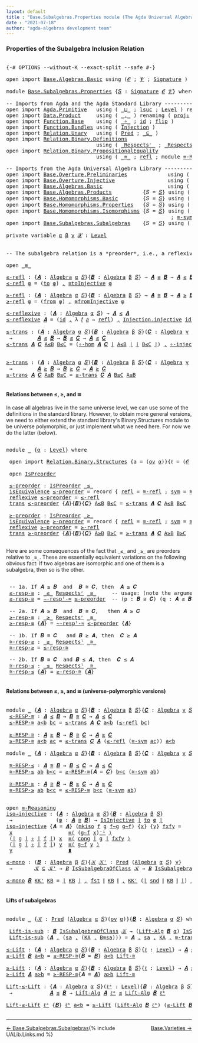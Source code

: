 ```yaml
---
layout: default
title : "Base.Subalgebras.Properties module (The Agda Universal Algebra Library)"
date : "2021-07-18"
author: "agda-algebras development team"
---
```


### <a id="properties-of-the-subalgebra-inclusion-relation">Properties of the Subalgebra Inclusion Relation</a>

<pre class="Agda">

<a id="296" class="Symbol">{-#</a> <a id="300" class="Keyword">OPTIONS</a> <a id="308" class="Pragma">--without-K</a> <a id="320" class="Pragma">--exact-split</a> <a id="334" class="Pragma">--safe</a> <a id="341" class="Symbol">#-}</a>

<a id="346" class="Keyword">open</a> <a id="351" class="Keyword">import</a> <a id="358" href="Base.Algebras.Basic.html" class="Module">Base.Algebras.Basic</a> <a id="378" class="Keyword">using</a> <a id="384" class="Symbol">(</a><a id="385" href="Base.Algebras.Basic.html#1162" class="Generalizable">𝓞</a> <a id="387" class="Symbol">;</a> <a id="389" href="Base.Algebras.Basic.html#1164" class="Generalizable">𝓥</a> <a id="391" class="Symbol">;</a> <a id="393" href="Base.Algebras.Basic.html#3890" class="Function">Signature</a> <a id="403" class="Symbol">)</a>

<a id="406" class="Keyword">module</a> <a id="413" href="Base.Subalgebras.Properties.html" class="Module">Base.Subalgebras.Properties</a> <a id="441" class="Symbol">{</a><a id="442" href="Base.Subalgebras.Properties.html#442" class="Bound">𝑆</a> <a id="444" class="Symbol">:</a> <a id="446" href="Base.Algebras.Basic.html#3890" class="Function">Signature</a> <a id="456" href="Base.Algebras.Basic.html#1162" class="Generalizable">𝓞</a> <a id="458" href="Base.Algebras.Basic.html#1164" class="Generalizable">𝓥</a><a id="459" class="Symbol">}</a> <a id="461" class="Keyword">where</a>

<a id="468" class="Comment">-- Imports from Agda and the Agda Standard Library -------------------------------</a>
<a id="551" class="Keyword">open</a> <a id="556" class="Keyword">import</a> <a id="563" href="Agda.Primitive.html" class="Module">Agda.Primitive</a>   <a id="580" class="Keyword">using</a> <a id="586" class="Symbol">(</a> <a id="588" href="Agda.Primitive.html#810" class="Primitive Operator">_⊔_</a> <a id="592" class="Symbol">;</a> <a id="594" href="Agda.Primitive.html#780" class="Primitive">lsuc</a> <a id="599" class="Symbol">;</a> <a id="601" href="Agda.Primitive.html#597" class="Postulate">Level</a> <a id="607" class="Symbol">)</a> <a id="609" class="Keyword">renaming</a> <a id="618" class="Symbol">(</a> <a id="620" href="Agda.Primitive.html#326" class="Primitive">Set</a> <a id="624" class="Symbol">to</a> <a id="627" class="Primitive">Type</a> <a id="632" class="Symbol">)</a>
<a id="634" class="Keyword">open</a> <a id="639" class="Keyword">import</a> <a id="646" href="Data.Product.html" class="Module">Data.Product</a>     <a id="663" class="Keyword">using</a> <a id="669" class="Symbol">(</a> <a id="671" href="Agda.Builtin.Sigma.html#236" class="InductiveConstructor Operator">_,_</a> <a id="675" class="Symbol">)</a> <a id="677" class="Keyword">renaming</a> <a id="686" class="Symbol">(</a> <a id="688" href="Agda.Builtin.Sigma.html#252" class="Field">proj₁</a> <a id="694" class="Symbol">to</a> <a id="697" class="Field">fst</a> <a id="701" class="Symbol">;</a> <a id="703" href="Agda.Builtin.Sigma.html#264" class="Field">proj₂</a> <a id="709" class="Symbol">to</a> <a id="712" class="Field">snd</a> <a id="716" class="Symbol">)</a>
<a id="718" class="Keyword">open</a> <a id="723" class="Keyword">import</a> <a id="730" href="Function.Base.html" class="Module">Function.Base</a>    <a id="747" class="Keyword">using</a> <a id="753" class="Symbol">(</a> <a id="755" href="Function.Base.html#1031" class="Function Operator">_∘_</a> <a id="759" class="Symbol">;</a> <a id="761" href="Function.Base.html#615" class="Function">id</a> <a id="764" class="Symbol">;</a> <a id="766" href="Function.Base.html#1554" class="Function">flip</a> <a id="771" class="Symbol">)</a>
<a id="773" class="Keyword">open</a> <a id="778" class="Keyword">import</a> <a id="785" href="Function.Bundles.html" class="Module">Function.Bundles</a> <a id="802" class="Keyword">using</a> <a id="808" class="Symbol">(</a> <a id="810" href="Function.Bundles.html#2240" class="Record">Injection</a> <a id="820" class="Symbol">)</a>
<a id="822" class="Keyword">open</a> <a id="827" class="Keyword">import</a> <a id="834" href="Relation.Unary.html" class="Module">Relation.Unary</a>   <a id="851" class="Keyword">using</a> <a id="857" class="Symbol">(</a> <a id="859" href="Relation.Unary.html#1101" class="Function">Pred</a> <a id="864" class="Symbol">;</a> <a id="866" href="Relation.Unary.html#1742" class="Function Operator">_⊆_</a> <a id="870" class="Symbol">)</a>
<a id="872" class="Keyword">open</a> <a id="877" class="Keyword">import</a> <a id="884" href="Relation.Binary.Definitions.html" class="Module">Relation.Binary.Definitions</a>
                             <a id="941" class="Keyword">using</a> <a id="947" class="Symbol">(</a> <a id="949" href="Relation.Binary.Definitions.html#3861" class="Function Operator">_Respectsʳ_</a> <a id="961" class="Symbol">;</a> <a id="963" href="Relation.Binary.Definitions.html#4026" class="Function Operator">_Respectsˡ_</a> <a id="975" class="Symbol">)</a>
<a id="977" class="Keyword">open</a> <a id="982" class="Keyword">import</a> <a id="989" href="Relation.Binary.PropositionalEquality.html" class="Module">Relation.Binary.PropositionalEquality</a>
                             <a id="1056" class="Keyword">using</a> <a id="1062" class="Symbol">(</a> <a id="1064" href="Agda.Builtin.Equality.html#151" class="Datatype Operator">_≡_</a> <a id="1068" class="Symbol">;</a> <a id="1070" href="Agda.Builtin.Equality.html#208" class="InductiveConstructor">refl</a> <a id="1075" class="Symbol">;</a> <a id="1077" class="Keyword">module</a> <a id="1084" href="Relation.Binary.PropositionalEquality.Core.html#2708" class="Module">≡-Reasoning</a> <a id="1096" class="Symbol">;</a> <a id="1098" href="Relation.Binary.PropositionalEquality.Core.html#1130" class="Function">cong</a> <a id="1103" class="Symbol">)</a>

<a id="1106" class="Comment">-- Imports from the Agda Universal Algebra Library --------------------</a>
<a id="1178" class="Keyword">open</a> <a id="1183" class="Keyword">import</a> <a id="1190" href="Base.Overture.Preliminaries.html" class="Module">Base.Overture.Preliminaries</a>             <a id="1230" class="Keyword">using</a> <a id="1236" class="Symbol">(</a> <a id="1238" href="Base.Overture.Preliminaries.html#4402" class="Function Operator">∣_∣</a> <a id="1242" class="Symbol">;</a> <a id="1244" href="Base.Overture.Preliminaries.html#4440" class="Function Operator">∥_∥</a> <a id="1248" class="Symbol">;</a> <a id="1250" href="Base.Overture.Preliminaries.html#4995" class="Function Operator">_⁻¹</a> <a id="1254" class="Symbol">)</a>
<a id="1256" class="Keyword">open</a> <a id="1261" class="Keyword">import</a> <a id="1268" href="Base.Overture.Injective.html" class="Module">Base.Overture.Injective</a>                 <a id="1308" class="Keyword">using</a> <a id="1314" class="Symbol">(</a>  <a id="1317" href="Base.Overture.Injective.html#1165" class="Function">id-is-injective</a> <a id="1333" class="Symbol">;</a> <a id="1335" href="Base.Overture.Injective.html#1280" class="Function">IsInjective</a> <a id="1347" class="Symbol">;</a> <a id="1349" href="Base.Overture.Injective.html#1455" class="Function">∘-injective</a> <a id="1361" class="Symbol">)</a>
<a id="1363" class="Keyword">open</a> <a id="1368" class="Keyword">import</a> <a id="1375" href="Base.Algebras.Basic.html" class="Module">Base.Algebras.Basic</a>                     <a id="1415" class="Keyword">using</a> <a id="1421" class="Symbol">(</a> <a id="1423" href="Base.Algebras.Basic.html#6259" class="Function">Algebra</a> <a id="1431" class="Symbol">;</a> <a id="1433" href="Base.Algebras.Basic.html#10827" class="Function">Lift-Alg</a> <a id="1442" class="Symbol">)</a>
<a id="1444" class="Keyword">open</a> <a id="1449" class="Keyword">import</a> <a id="1456" href="Base.Algebras.Products.html" class="Module">Base.Algebras.Products</a>          <a id="1488" class="Symbol">{</a><a id="1489" class="Argument">𝑆</a> <a id="1491" class="Symbol">=</a> <a id="1493" href="Base.Subalgebras.Properties.html#442" class="Bound">𝑆</a><a id="1494" class="Symbol">}</a> <a id="1496" class="Keyword">using</a> <a id="1502" class="Symbol">(</a> <a id="1504" href="Base.Algebras.Products.html#3165" class="Function">ov</a> <a id="1507" class="Symbol">)</a>
<a id="1509" class="Keyword">open</a> <a id="1514" class="Keyword">import</a> <a id="1521" href="Base.Homomorphisms.Basic.html" class="Module">Base.Homomorphisms.Basic</a>        <a id="1553" class="Symbol">{</a><a id="1554" class="Argument">𝑆</a> <a id="1556" class="Symbol">=</a> <a id="1558" href="Base.Subalgebras.Properties.html#442" class="Bound">𝑆</a><a id="1559" class="Symbol">}</a> <a id="1561" class="Keyword">using</a> <a id="1567" class="Symbol">(</a> <a id="1569" href="Base.Homomorphisms.Basic.html#2573" class="Function">is-homomorphism</a> <a id="1585" class="Symbol">)</a>
<a id="1587" class="Keyword">open</a> <a id="1592" class="Keyword">import</a> <a id="1599" href="Base.Homomorphisms.Properties.html" class="Module">Base.Homomorphisms.Properties</a>   <a id="1631" class="Symbol">{</a><a id="1632" class="Argument">𝑆</a> <a id="1634" class="Symbol">=</a> <a id="1636" href="Base.Subalgebras.Properties.html#442" class="Bound">𝑆</a><a id="1637" class="Symbol">}</a> <a id="1639" class="Keyword">using</a> <a id="1645" class="Symbol">(</a> <a id="1647" href="Base.Homomorphisms.Properties.html#1396" class="Function">∘-hom</a> <a id="1653" class="Symbol">;</a> <a id="1655" href="Base.Homomorphisms.Properties.html#1710" class="Function">∘-is-hom</a> <a id="1664" class="Symbol">)</a>
<a id="1666" class="Keyword">open</a> <a id="1671" class="Keyword">import</a> <a id="1678" href="Base.Homomorphisms.Isomorphisms.html" class="Module">Base.Homomorphisms.Isomorphisms</a> <a id="1710" class="Symbol">{</a><a id="1711" class="Argument">𝑆</a> <a id="1713" class="Symbol">=</a> <a id="1715" href="Base.Subalgebras.Properties.html#442" class="Bound">𝑆</a><a id="1716" class="Symbol">}</a> <a id="1718" class="Keyword">using</a> <a id="1724" class="Symbol">(</a> <a id="1726" href="Base.Homomorphisms.Isomorphisms.html#2378" class="Record Operator">_≅_</a> <a id="1730" class="Symbol">;</a> <a id="1732" href="Base.Homomorphisms.Isomorphisms.html#3545" class="Function">≅toInjective</a> <a id="1745" class="Symbol">;</a> <a id="1747" href="Base.Homomorphisms.Isomorphisms.html#3873" class="Function">≅fromInjective</a> <a id="1762" class="Symbol">;</a> <a id="1764" href="Base.Homomorphisms.Isomorphisms.html#2919" class="Function">≅-refl</a>
                                                     <a id="1824" class="Symbol">;</a> <a id="1826" href="Base.Homomorphisms.Isomorphisms.html#3009" class="Function">≅-sym</a> <a id="1832" class="Symbol">;</a> <a id="1834" href="Base.Homomorphisms.Isomorphisms.html#3098" class="Function">≅-trans</a> <a id="1842" class="Symbol">;</a> <a id="1844" href="Base.Homomorphisms.Isomorphisms.html#4453" class="Function">Lift-≅</a> <a id="1851" class="Symbol">;</a> <a id="1853" href="Base.Homomorphisms.Isomorphisms.html#2472" class="InductiveConstructor">mkiso</a> <a id="1859" class="Symbol">)</a>
<a id="1861" class="Keyword">open</a> <a id="1866" class="Keyword">import</a> <a id="1873" href="Base.Subalgebras.Subalgebras.html" class="Module">Base.Subalgebras.Subalgebras</a>    <a id="1905" class="Symbol">{</a><a id="1906" class="Argument">𝑆</a> <a id="1908" class="Symbol">=</a> <a id="1910" href="Base.Subalgebras.Properties.html#442" class="Bound">𝑆</a><a id="1911" class="Symbol">}</a> <a id="1913" class="Keyword">using</a> <a id="1919" class="Symbol">(</a> <a id="1921" href="Base.Subalgebras.Subalgebras.html#2266" class="Function Operator">_≤_</a> <a id="1925" class="Symbol">;</a> <a id="1927" href="Base.Subalgebras.Subalgebras.html#2419" class="Function Operator">_≥_</a> <a id="1931" class="Symbol">;</a> <a id="1933" href="Base.Subalgebras.Subalgebras.html#5829" class="Function Operator">_IsSubalgebraOfClass_</a> <a id="1955" class="Symbol">)</a>

<a id="1958" class="Keyword">private</a> <a id="1966" class="Keyword">variable</a> <a id="1975" href="Base.Subalgebras.Properties.html#1975" class="Generalizable">α</a> <a id="1977" href="Base.Subalgebras.Properties.html#1977" class="Generalizable">β</a> <a id="1979" href="Base.Subalgebras.Properties.html#1979" class="Generalizable">γ</a> <a id="1981" href="Base.Subalgebras.Properties.html#1981" class="Generalizable">𝓧</a> <a id="1983" class="Symbol">:</a> <a id="1985" href="Agda.Primitive.html#597" class="Postulate">Level</a>


<a id="1993" class="Comment">-- The subalgebra relation is a *preorder*, i.e., a reflexive transitive binary relation.</a>

<a id="2084" class="Keyword">open</a> <a id="2089" href="Base.Homomorphisms.Isomorphisms.html#2378" class="Module Operator">_≅_</a>

<a id="≤-refl"></a><a id="2094" href="Base.Subalgebras.Properties.html#2094" class="Function">≤-refl</a> <a id="2101" class="Symbol">:</a> <a id="2103" class="Symbol">{</a><a id="2104" href="Base.Subalgebras.Properties.html#2104" class="Bound">𝑨</a> <a id="2106" class="Symbol">:</a> <a id="2108" href="Base.Algebras.Basic.html#6259" class="Function">Algebra</a> <a id="2116" href="Base.Subalgebras.Properties.html#1975" class="Generalizable">α</a> <a id="2118" href="Base.Subalgebras.Properties.html#442" class="Bound">𝑆</a><a id="2119" class="Symbol">}{</a><a id="2121" href="Base.Subalgebras.Properties.html#2121" class="Bound">𝑩</a> <a id="2123" class="Symbol">:</a> <a id="2125" href="Base.Algebras.Basic.html#6259" class="Function">Algebra</a> <a id="2133" href="Base.Subalgebras.Properties.html#1977" class="Generalizable">β</a> <a id="2135" href="Base.Subalgebras.Properties.html#442" class="Bound">𝑆</a><a id="2136" class="Symbol">}</a> <a id="2138" class="Symbol">→</a> <a id="2140" href="Base.Subalgebras.Properties.html#2104" class="Bound">𝑨</a> <a id="2142" href="Base.Homomorphisms.Isomorphisms.html#2378" class="Record Operator">≅</a> <a id="2144" href="Base.Subalgebras.Properties.html#2121" class="Bound">𝑩</a> <a id="2146" class="Symbol">→</a> <a id="2148" href="Base.Subalgebras.Properties.html#2104" class="Bound">𝑨</a> <a id="2150" href="Base.Subalgebras.Subalgebras.html#2266" class="Function Operator">≤</a> <a id="2152" href="Base.Subalgebras.Properties.html#2121" class="Bound">𝑩</a>
<a id="2154" href="Base.Subalgebras.Properties.html#2094" class="Function">≤-refl</a> <a id="2161" href="Base.Subalgebras.Properties.html#2161" class="Bound">φ</a> <a id="2163" class="Symbol">=</a> <a id="2165" class="Symbol">(</a><a id="2166" href="Base.Homomorphisms.Isomorphisms.html#2487" class="Field">to</a> <a id="2169" href="Base.Subalgebras.Properties.html#2161" class="Bound">φ</a><a id="2170" class="Symbol">)</a> <a id="2172" href="Agda.Builtin.Sigma.html#236" class="InductiveConstructor Operator">,</a> <a id="2174" href="Base.Homomorphisms.Isomorphisms.html#3545" class="Function">≅toInjective</a> <a id="2187" href="Base.Subalgebras.Properties.html#2161" class="Bound">φ</a>

<a id="≥-refl"></a><a id="2190" href="Base.Subalgebras.Properties.html#2190" class="Function">≥-refl</a> <a id="2197" class="Symbol">:</a> <a id="2199" class="Symbol">{</a><a id="2200" href="Base.Subalgebras.Properties.html#2200" class="Bound">𝑨</a> <a id="2202" class="Symbol">:</a> <a id="2204" href="Base.Algebras.Basic.html#6259" class="Function">Algebra</a> <a id="2212" href="Base.Subalgebras.Properties.html#1975" class="Generalizable">α</a> <a id="2214" href="Base.Subalgebras.Properties.html#442" class="Bound">𝑆</a><a id="2215" class="Symbol">}{</a><a id="2217" href="Base.Subalgebras.Properties.html#2217" class="Bound">𝑩</a> <a id="2219" class="Symbol">:</a> <a id="2221" href="Base.Algebras.Basic.html#6259" class="Function">Algebra</a> <a id="2229" href="Base.Subalgebras.Properties.html#1977" class="Generalizable">β</a> <a id="2231" href="Base.Subalgebras.Properties.html#442" class="Bound">𝑆</a><a id="2232" class="Symbol">}</a> <a id="2234" class="Symbol">→</a> <a id="2236" href="Base.Subalgebras.Properties.html#2200" class="Bound">𝑨</a> <a id="2238" href="Base.Homomorphisms.Isomorphisms.html#2378" class="Record Operator">≅</a> <a id="2240" href="Base.Subalgebras.Properties.html#2217" class="Bound">𝑩</a> <a id="2242" class="Symbol">→</a> <a id="2244" href="Base.Subalgebras.Properties.html#2200" class="Bound">𝑨</a> <a id="2246" href="Base.Subalgebras.Subalgebras.html#2419" class="Function Operator">≥</a> <a id="2248" href="Base.Subalgebras.Properties.html#2217" class="Bound">𝑩</a>
<a id="2250" href="Base.Subalgebras.Properties.html#2190" class="Function">≥-refl</a> <a id="2257" href="Base.Subalgebras.Properties.html#2257" class="Bound">φ</a> <a id="2259" class="Symbol">=</a> <a id="2261" class="Symbol">(</a><a id="2262" href="Base.Homomorphisms.Isomorphisms.html#2502" class="Field">from</a> <a id="2267" href="Base.Subalgebras.Properties.html#2257" class="Bound">φ</a><a id="2268" class="Symbol">)</a> <a id="2270" href="Agda.Builtin.Sigma.html#236" class="InductiveConstructor Operator">,</a> <a id="2272" href="Base.Homomorphisms.Isomorphisms.html#3873" class="Function">≅fromInjective</a> <a id="2287" href="Base.Subalgebras.Properties.html#2257" class="Bound">φ</a>

<a id="≤-reflexive"></a><a id="2290" href="Base.Subalgebras.Properties.html#2290" class="Function">≤-reflexive</a> <a id="2302" class="Symbol">:</a> <a id="2304" class="Symbol">(</a><a id="2305" href="Base.Subalgebras.Properties.html#2305" class="Bound">𝑨</a> <a id="2307" class="Symbol">:</a> <a id="2309" href="Base.Algebras.Basic.html#6259" class="Function">Algebra</a> <a id="2317" href="Base.Subalgebras.Properties.html#1975" class="Generalizable">α</a> <a id="2319" href="Base.Subalgebras.Properties.html#442" class="Bound">𝑆</a><a id="2320" class="Symbol">)</a> <a id="2322" class="Symbol">→</a> <a id="2324" href="Base.Subalgebras.Properties.html#2305" class="Bound">𝑨</a> <a id="2326" href="Base.Subalgebras.Subalgebras.html#2266" class="Function Operator">≤</a> <a id="2328" href="Base.Subalgebras.Properties.html#2305" class="Bound">𝑨</a>
<a id="2330" href="Base.Subalgebras.Properties.html#2290" class="Function">≤-reflexive</a> <a id="2342" href="Base.Subalgebras.Properties.html#2342" class="Bound">𝑨</a> <a id="2344" class="Symbol">=</a> <a id="2346" class="Symbol">(</a><a id="2347" href="Function.Base.html#615" class="Function">id</a> <a id="2350" href="Agda.Builtin.Sigma.html#236" class="InductiveConstructor Operator">,</a> <a id="2352" class="Symbol">λ</a> <a id="2354" href="Base.Subalgebras.Properties.html#2354" class="Bound">𝑓</a> <a id="2356" href="Base.Subalgebras.Properties.html#2356" class="Bound">𝑎</a> <a id="2358" class="Symbol">→</a> <a id="2360" href="Agda.Builtin.Equality.html#208" class="InductiveConstructor">refl</a><a id="2364" class="Symbol">)</a> <a id="2366" href="Agda.Builtin.Sigma.html#236" class="InductiveConstructor Operator">,</a> <a id="2368" href="Function.Bundles.html#2366" class="Field">Injection.injective</a> <a id="2388" href="Base.Overture.Injective.html#1165" class="Function">id-is-injective</a>

<a id="≤-trans"></a><a id="2405" href="Base.Subalgebras.Properties.html#2405" class="Function">≤-trans</a> <a id="2413" class="Symbol">:</a> <a id="2415" class="Symbol">(</a><a id="2416" href="Base.Subalgebras.Properties.html#2416" class="Bound">𝑨</a> <a id="2418" class="Symbol">:</a> <a id="2420" href="Base.Algebras.Basic.html#6259" class="Function">Algebra</a> <a id="2428" href="Base.Subalgebras.Properties.html#1975" class="Generalizable">α</a> <a id="2430" href="Base.Subalgebras.Properties.html#442" class="Bound">𝑆</a><a id="2431" class="Symbol">){</a><a id="2433" href="Base.Subalgebras.Properties.html#2433" class="Bound">𝑩</a> <a id="2435" class="Symbol">:</a> <a id="2437" href="Base.Algebras.Basic.html#6259" class="Function">Algebra</a> <a id="2445" href="Base.Subalgebras.Properties.html#1977" class="Generalizable">β</a> <a id="2447" href="Base.Subalgebras.Properties.html#442" class="Bound">𝑆</a><a id="2448" class="Symbol">}(</a><a id="2450" href="Base.Subalgebras.Properties.html#2450" class="Bound">𝑪</a> <a id="2452" class="Symbol">:</a> <a id="2454" href="Base.Algebras.Basic.html#6259" class="Function">Algebra</a> <a id="2462" href="Base.Subalgebras.Properties.html#1979" class="Generalizable">γ</a> <a id="2464" href="Base.Subalgebras.Properties.html#442" class="Bound">𝑆</a><a id="2465" class="Symbol">)</a>
 <a id="2468" class="Symbol">→</a>        <a id="2477" href="Base.Subalgebras.Properties.html#2416" class="Bound">𝑨</a> <a id="2479" href="Base.Subalgebras.Subalgebras.html#2266" class="Function Operator">≤</a> <a id="2481" href="Base.Subalgebras.Properties.html#2433" class="Bound">𝑩</a> <a id="2483" class="Symbol">→</a> <a id="2485" href="Base.Subalgebras.Properties.html#2433" class="Bound">𝑩</a> <a id="2487" href="Base.Subalgebras.Subalgebras.html#2266" class="Function Operator">≤</a> <a id="2489" href="Base.Subalgebras.Properties.html#2450" class="Bound">𝑪</a> <a id="2491" class="Symbol">→</a> <a id="2493" href="Base.Subalgebras.Properties.html#2416" class="Bound">𝑨</a> <a id="2495" href="Base.Subalgebras.Subalgebras.html#2266" class="Function Operator">≤</a> <a id="2497" href="Base.Subalgebras.Properties.html#2450" class="Bound">𝑪</a>
<a id="2499" href="Base.Subalgebras.Properties.html#2405" class="Function">≤-trans</a> <a id="2507" href="Base.Subalgebras.Properties.html#2507" class="Bound">𝑨</a> <a id="2509" href="Base.Subalgebras.Properties.html#2509" class="Bound">𝑪</a> <a id="2511" href="Base.Subalgebras.Properties.html#2511" class="Bound">A≤B</a> <a id="2515" href="Base.Subalgebras.Properties.html#2515" class="Bound">B≤C</a> <a id="2519" class="Symbol">=</a> <a id="2521" class="Symbol">(</a><a id="2522" href="Base.Homomorphisms.Properties.html#1396" class="Function">∘-hom</a> <a id="2528" href="Base.Subalgebras.Properties.html#2507" class="Bound">𝑨</a> <a id="2530" href="Base.Subalgebras.Properties.html#2509" class="Bound">𝑪</a> <a id="2532" href="Base.Overture.Preliminaries.html#4402" class="Function Operator">∣</a> <a id="2534" href="Base.Subalgebras.Properties.html#2511" class="Bound">A≤B</a> <a id="2538" href="Base.Overture.Preliminaries.html#4402" class="Function Operator">∣</a> <a id="2540" href="Base.Overture.Preliminaries.html#4402" class="Function Operator">∣</a> <a id="2542" href="Base.Subalgebras.Properties.html#2515" class="Bound">B≤C</a> <a id="2546" href="Base.Overture.Preliminaries.html#4402" class="Function Operator">∣</a><a id="2547" class="Symbol">)</a> <a id="2549" href="Agda.Builtin.Sigma.html#236" class="InductiveConstructor Operator">,</a> <a id="2551" href="Base.Overture.Injective.html#1455" class="Function">∘-injective</a> <a id="2563" href="Base.Overture.Preliminaries.html#4440" class="Function Operator">∥</a> <a id="2565" href="Base.Subalgebras.Properties.html#2511" class="Bound">A≤B</a> <a id="2569" href="Base.Overture.Preliminaries.html#4440" class="Function Operator">∥</a> <a id="2571" href="Base.Overture.Preliminaries.html#4440" class="Function Operator">∥</a> <a id="2573" href="Base.Subalgebras.Properties.html#2515" class="Bound">B≤C</a> <a id="2577" href="Base.Overture.Preliminaries.html#4440" class="Function Operator">∥</a>


<a id="≥-trans"></a><a id="2581" href="Base.Subalgebras.Properties.html#2581" class="Function">≥-trans</a> <a id="2589" class="Symbol">:</a> <a id="2591" class="Symbol">(</a><a id="2592" href="Base.Subalgebras.Properties.html#2592" class="Bound">𝑨</a> <a id="2594" class="Symbol">:</a> <a id="2596" href="Base.Algebras.Basic.html#6259" class="Function">Algebra</a> <a id="2604" href="Base.Subalgebras.Properties.html#1975" class="Generalizable">α</a> <a id="2606" href="Base.Subalgebras.Properties.html#442" class="Bound">𝑆</a><a id="2607" class="Symbol">){</a><a id="2609" href="Base.Subalgebras.Properties.html#2609" class="Bound">𝑩</a> <a id="2611" class="Symbol">:</a> <a id="2613" href="Base.Algebras.Basic.html#6259" class="Function">Algebra</a> <a id="2621" href="Base.Subalgebras.Properties.html#1977" class="Generalizable">β</a> <a id="2623" href="Base.Subalgebras.Properties.html#442" class="Bound">𝑆</a><a id="2624" class="Symbol">}(</a><a id="2626" href="Base.Subalgebras.Properties.html#2626" class="Bound">𝑪</a> <a id="2628" class="Symbol">:</a> <a id="2630" href="Base.Algebras.Basic.html#6259" class="Function">Algebra</a> <a id="2638" href="Base.Subalgebras.Properties.html#1979" class="Generalizable">γ</a> <a id="2640" href="Base.Subalgebras.Properties.html#442" class="Bound">𝑆</a><a id="2641" class="Symbol">)</a>
 <a id="2644" class="Symbol">→</a>        <a id="2653" href="Base.Subalgebras.Properties.html#2592" class="Bound">𝑨</a> <a id="2655" href="Base.Subalgebras.Subalgebras.html#2419" class="Function Operator">≥</a> <a id="2657" href="Base.Subalgebras.Properties.html#2609" class="Bound">𝑩</a> <a id="2659" class="Symbol">→</a> <a id="2661" href="Base.Subalgebras.Properties.html#2609" class="Bound">𝑩</a> <a id="2663" href="Base.Subalgebras.Subalgebras.html#2419" class="Function Operator">≥</a> <a id="2665" href="Base.Subalgebras.Properties.html#2626" class="Bound">𝑪</a> <a id="2667" class="Symbol">→</a> <a id="2669" href="Base.Subalgebras.Properties.html#2592" class="Bound">𝑨</a> <a id="2671" href="Base.Subalgebras.Subalgebras.html#2419" class="Function Operator">≥</a> <a id="2673" href="Base.Subalgebras.Properties.html#2626" class="Bound">𝑪</a>
<a id="2675" href="Base.Subalgebras.Properties.html#2581" class="Function">≥-trans</a> <a id="2683" href="Base.Subalgebras.Properties.html#2683" class="Bound">𝑨</a> <a id="2685" href="Base.Subalgebras.Properties.html#2685" class="Bound">𝑪</a> <a id="2687" href="Base.Subalgebras.Properties.html#2687" class="Bound">A≥B</a> <a id="2691" href="Base.Subalgebras.Properties.html#2691" class="Bound">B≥C</a> <a id="2695" class="Symbol">=</a> <a id="2697" href="Base.Subalgebras.Properties.html#2405" class="Function">≤-trans</a> <a id="2705" href="Base.Subalgebras.Properties.html#2685" class="Bound">𝑪</a> <a id="2707" href="Base.Subalgebras.Properties.html#2683" class="Bound">𝑨</a> <a id="2709" href="Base.Subalgebras.Properties.html#2691" class="Bound">B≥C</a> <a id="2713" href="Base.Subalgebras.Properties.html#2687" class="Bound">A≥B</a>

</pre>

#### <a id="relations-between">Relations between ≤, ≥, and ≅</a>

In case all algebras live in the same universe level, we can use some of the definitions
in the standard library. However, to obtain more general versions, we need to either
extend the standard library's Binary.Structures module to be universe polymorphic, or
just implement what we need here.  For now we do the latter (below).

<pre class="Agda">

<a id="3140" class="Keyword">module</a> <a id="3147" href="Base.Subalgebras.Properties.html#3147" class="Module">_</a> <a id="3149" class="Symbol">{</a><a id="3150" href="Base.Subalgebras.Properties.html#3150" class="Bound">α</a> <a id="3152" class="Symbol">:</a> <a id="3154" href="Agda.Primitive.html#597" class="Postulate">Level</a><a id="3159" class="Symbol">}</a> <a id="3161" class="Keyword">where</a>

 <a id="3169" class="Keyword">open</a> <a id="3174" class="Keyword">import</a> <a id="3181" href="Relation.Binary.Structures.html" class="Module">Relation.Binary.Structures</a> <a id="3208" class="Symbol">{</a><a id="3209" class="Argument">a</a> <a id="3211" class="Symbol">=</a> <a id="3213" class="Symbol">(</a><a id="3214" href="Base.Algebras.Products.html#3165" class="Function">ov</a> <a id="3217" href="Base.Subalgebras.Properties.html#3150" class="Bound">α</a><a id="3218" class="Symbol">)}{</a><a id="3221" class="Argument">ℓ</a> <a id="3223" class="Symbol">=</a> <a id="3225" class="Symbol">(</a><a id="3226" href="Base.Subalgebras.Properties.html#456" class="Bound">𝓞</a> <a id="3228" href="Agda.Primitive.html#810" class="Primitive Operator">⊔</a> <a id="3230" href="Base.Subalgebras.Properties.html#458" class="Bound">𝓥</a> <a id="3232" href="Agda.Primitive.html#810" class="Primitive Operator">⊔</a> <a id="3234" href="Base.Subalgebras.Properties.html#3150" class="Bound">α</a><a id="3235" class="Symbol">)}</a> <a id="3238" class="Symbol">(</a><a id="3239" href="Base.Homomorphisms.Isomorphisms.html#2378" class="Record Operator">_≅_</a> <a id="3243" class="Symbol">{</a><a id="3244" href="Base.Subalgebras.Properties.html#3150" class="Bound">α</a><a id="3245" class="Symbol">}{</a><a id="3247" href="Base.Subalgebras.Properties.html#3150" class="Bound">α</a><a id="3248" class="Symbol">})</a>

 <a id="3253" class="Keyword">open</a> <a id="3258" href="Relation.Binary.Structures.html#2163" class="Module">IsPreorder</a>

 <a id="3271" href="Base.Subalgebras.Properties.html#3271" class="Function">≤-preorder</a> <a id="3282" class="Symbol">:</a> <a id="3284" href="Relation.Binary.Structures.html#2163" class="Record">IsPreorder</a> <a id="3295" href="Base.Subalgebras.Subalgebras.html#2266" class="Function Operator">_≤_</a>
 <a id="3300" href="Relation.Binary.Structures.html#2228" class="Field">isEquivalence</a> <a id="3314" href="Base.Subalgebras.Properties.html#3271" class="Function">≤-preorder</a> <a id="3325" class="Symbol">=</a> <a id="3327" class="Keyword">record</a> <a id="3334" class="Symbol">{</a> <a id="3336" href="Relation.Binary.Structures.html#1568" class="Field">refl</a> <a id="3341" class="Symbol">=</a> <a id="3343" href="Base.Homomorphisms.Isomorphisms.html#2919" class="Function">≅-refl</a> <a id="3350" class="Symbol">;</a> <a id="3352" href="Relation.Binary.Structures.html#1594" class="Field">sym</a> <a id="3356" class="Symbol">=</a> <a id="3358" href="Base.Homomorphisms.Isomorphisms.html#3009" class="Function">≅-sym</a> <a id="3364" class="Symbol">;</a> <a id="3366" href="Relation.Binary.Structures.html#1620" class="Field">trans</a> <a id="3372" class="Symbol">=</a> <a id="3374" href="Base.Homomorphisms.Isomorphisms.html#3098" class="Function">≅-trans</a> <a id="3382" class="Symbol">}</a>
 <a id="3385" href="Relation.Binary.Structures.html#2331" class="Field">reflexive</a> <a id="3395" href="Base.Subalgebras.Properties.html#3271" class="Function">≤-preorder</a> <a id="3406" class="Symbol">=</a> <a id="3408" href="Base.Subalgebras.Properties.html#2094" class="Function">≤-refl</a>
 <a id="3416" href="Relation.Binary.Structures.html#2361" class="Field">trans</a> <a id="3422" href="Base.Subalgebras.Properties.html#3271" class="Function">≤-preorder</a> <a id="3433" class="Symbol">{</a><a id="3434" href="Base.Subalgebras.Properties.html#3434" class="Bound">𝑨</a><a id="3435" class="Symbol">}{</a><a id="3437" href="Base.Subalgebras.Properties.html#3437" class="Bound">𝑩</a><a id="3438" class="Symbol">}{</a><a id="3440" href="Base.Subalgebras.Properties.html#3440" class="Bound">𝑪</a><a id="3441" class="Symbol">}</a> <a id="3443" href="Base.Subalgebras.Properties.html#3443" class="Bound">A≤B</a> <a id="3447" href="Base.Subalgebras.Properties.html#3447" class="Bound">B≤C</a> <a id="3451" class="Symbol">=</a> <a id="3453" href="Base.Subalgebras.Properties.html#2405" class="Function">≤-trans</a> <a id="3461" href="Base.Subalgebras.Properties.html#3434" class="Bound">𝑨</a> <a id="3463" href="Base.Subalgebras.Properties.html#3440" class="Bound">𝑪</a> <a id="3465" href="Base.Subalgebras.Properties.html#3443" class="Bound">A≤B</a> <a id="3469" href="Base.Subalgebras.Properties.html#3447" class="Bound">B≤C</a>

 <a id="3475" href="Base.Subalgebras.Properties.html#3475" class="Function">≥-preorder</a> <a id="3486" class="Symbol">:</a> <a id="3488" href="Relation.Binary.Structures.html#2163" class="Record">IsPreorder</a> <a id="3499" href="Base.Subalgebras.Subalgebras.html#2419" class="Function Operator">_≥_</a>
 <a id="3504" href="Relation.Binary.Structures.html#2228" class="Field">isEquivalence</a> <a id="3518" href="Base.Subalgebras.Properties.html#3475" class="Function">≥-preorder</a> <a id="3529" class="Symbol">=</a> <a id="3531" class="Keyword">record</a> <a id="3538" class="Symbol">{</a> <a id="3540" href="Relation.Binary.Structures.html#1568" class="Field">refl</a> <a id="3545" class="Symbol">=</a> <a id="3547" href="Base.Homomorphisms.Isomorphisms.html#2919" class="Function">≅-refl</a> <a id="3554" class="Symbol">;</a> <a id="3556" href="Relation.Binary.Structures.html#1594" class="Field">sym</a> <a id="3560" class="Symbol">=</a> <a id="3562" href="Base.Homomorphisms.Isomorphisms.html#3009" class="Function">≅-sym</a> <a id="3568" class="Symbol">;</a> <a id="3570" href="Relation.Binary.Structures.html#1620" class="Field">trans</a> <a id="3576" class="Symbol">=</a> <a id="3578" href="Base.Homomorphisms.Isomorphisms.html#3098" class="Function">≅-trans</a> <a id="3586" class="Symbol">}</a>
 <a id="3589" href="Relation.Binary.Structures.html#2331" class="Field">reflexive</a> <a id="3599" href="Base.Subalgebras.Properties.html#3475" class="Function">≥-preorder</a> <a id="3610" class="Symbol">=</a> <a id="3612" href="Base.Subalgebras.Properties.html#2190" class="Function">≥-refl</a>
 <a id="3620" href="Relation.Binary.Structures.html#2361" class="Field">trans</a> <a id="3626" href="Base.Subalgebras.Properties.html#3475" class="Function">≥-preorder</a> <a id="3637" class="Symbol">{</a><a id="3638" href="Base.Subalgebras.Properties.html#3638" class="Bound">𝑨</a><a id="3639" class="Symbol">}{</a><a id="3641" href="Base.Subalgebras.Properties.html#3641" class="Bound">𝑩</a><a id="3642" class="Symbol">}{</a><a id="3644" href="Base.Subalgebras.Properties.html#3644" class="Bound">𝑪</a><a id="3645" class="Symbol">}</a> <a id="3647" href="Base.Subalgebras.Properties.html#3647" class="Bound">A≥B</a> <a id="3651" href="Base.Subalgebras.Properties.html#3651" class="Bound">B≥C</a> <a id="3655" class="Symbol">=</a> <a id="3657" href="Base.Subalgebras.Properties.html#2581" class="Function">≥-trans</a> <a id="3665" href="Base.Subalgebras.Properties.html#3638" class="Bound">𝑨</a> <a id="3667" href="Base.Subalgebras.Properties.html#3644" class="Bound">𝑪</a> <a id="3669" href="Base.Subalgebras.Properties.html#3647" class="Bound">A≥B</a> <a id="3673" href="Base.Subalgebras.Properties.html#3651" class="Bound">B≥C</a>

</pre>

Here are some consequences of the fact that `_≤_` and `_≥_` are preorders relative to `_≅_`.
These are essentially equivalent variations on the following obvious fact: If two algebras are isomorphic and one of them is a subalgebra, then so is the other.

<pre class="Agda">

 <a id="3960" class="Comment">-- 1a. If 𝑨 ≤ 𝑩  and  𝑩 ≅ 𝑪, then  𝑨 ≤ 𝑪</a>
 <a id="4002" href="Base.Subalgebras.Properties.html#4002" class="Function">≤-resp-≅</a> <a id="4011" class="Symbol">:</a> <a id="4013" href="Base.Subalgebras.Subalgebras.html#2266" class="Function Operator">_≤_</a> <a id="4017" href="Relation.Binary.Definitions.html#3861" class="Function Operator">Respectsʳ</a> <a id="4027" href="Base.Homomorphisms.Isomorphisms.html#2378" class="Record Operator">_≅_</a>     <a id="4035" class="Comment">-- usage: (note the argument order)</a>
 <a id="4072" href="Base.Subalgebras.Properties.html#4002" class="Function">≤-resp-≅</a> <a id="4081" class="Symbol">=</a> <a id="4083" href="Relation.Binary.Structures.html#2489" class="Function">∼-respˡ-≈</a> <a id="4093" href="Base.Subalgebras.Properties.html#3475" class="Function">≥-preorder</a>  <a id="4105" class="Comment">-- (p : 𝑩 ≅ 𝑪) (q : 𝑨 ≤ 𝑩) → (≤-resp-≅ p q) : 𝑨 ≤ 𝑪</a>

 <a id="4159" class="Comment">-- 2a. If 𝑨 ≥ 𝑩  and  𝑩 ≅ 𝑪,   then 𝑨 ≥ 𝑪</a>
 <a id="4202" href="Base.Subalgebras.Properties.html#4202" class="Function">≥-resp-≅</a> <a id="4211" class="Symbol">:</a> <a id="4213" href="Base.Subalgebras.Subalgebras.html#2419" class="Function Operator">_≥_</a> <a id="4217" href="Relation.Binary.Definitions.html#3861" class="Function Operator">Respectsʳ</a> <a id="4227" href="Base.Homomorphisms.Isomorphisms.html#2378" class="Record Operator">_≅_</a>
 <a id="4232" href="Base.Subalgebras.Properties.html#4202" class="Function">≥-resp-≅</a> <a id="4241" class="Symbol">{</a><a id="4242" href="Base.Subalgebras.Properties.html#4242" class="Bound">𝑨</a><a id="4243" class="Symbol">}</a> <a id="4245" class="Symbol">=</a> <a id="4247" href="Relation.Binary.Structures.html#2489" class="Function">∼-respˡ-≈</a> <a id="4257" href="Base.Subalgebras.Properties.html#3271" class="Function">≤-preorder</a> <a id="4268" class="Symbol">{</a><a id="4269" href="Base.Subalgebras.Properties.html#4242" class="Bound">𝑨</a><a id="4270" class="Symbol">}</a>

 <a id="4274" class="Comment">-- 1b. If 𝑩 ≅ 𝑪   and 𝑩 ≥ 𝑨, then  𝑪 ≥ 𝑨</a>
 <a id="4316" href="Base.Subalgebras.Properties.html#4316" class="Function">≅-resp-≥</a> <a id="4325" class="Symbol">:</a> <a id="4327" href="Base.Subalgebras.Subalgebras.html#2419" class="Function Operator">_≥_</a> <a id="4331" href="Relation.Binary.Definitions.html#4026" class="Function Operator">Respectsˡ</a> <a id="4341" href="Base.Homomorphisms.Isomorphisms.html#2378" class="Record Operator">_≅_</a>
 <a id="4346" href="Base.Subalgebras.Properties.html#4316" class="Function">≅-resp-≥</a> <a id="4355" class="Symbol">=</a> <a id="4357" href="Base.Subalgebras.Properties.html#4002" class="Function">≤-resp-≅</a>

 <a id="4368" class="Comment">-- 2b. If 𝑩 ≅ 𝑪  and 𝑩 ≤ 𝑨, then  𝑪 ≤ 𝑨</a>
 <a id="4409" href="Base.Subalgebras.Properties.html#4409" class="Function">≅-resp-≤</a> <a id="4418" class="Symbol">:</a> <a id="4420" href="Base.Subalgebras.Subalgebras.html#2266" class="Function Operator">_≤_</a> <a id="4424" href="Relation.Binary.Definitions.html#4026" class="Function Operator">Respectsˡ</a> <a id="4434" href="Base.Homomorphisms.Isomorphisms.html#2378" class="Record Operator">_≅_</a>
 <a id="4439" href="Base.Subalgebras.Properties.html#4409" class="Function">≅-resp-≤</a> <a id="4448" class="Symbol">{</a><a id="4449" href="Base.Subalgebras.Properties.html#4449" class="Bound">𝑨</a><a id="4450" class="Symbol">}</a> <a id="4452" class="Symbol">=</a> <a id="4454" href="Base.Subalgebras.Properties.html#4202" class="Function">≥-resp-≅</a> <a id="4463" class="Symbol">{</a><a id="4464" href="Base.Subalgebras.Properties.html#4449" class="Bound">𝑨</a><a id="4465" class="Symbol">}</a>

</pre>

#### <a id="relations-between-polymorphic-versions)">Relations between ≤, ≥, and ≅ (universe-polymorphic versions)</a>

<pre class="Agda">

<a id="4614" class="Keyword">module</a> <a id="4621" href="Base.Subalgebras.Properties.html#4621" class="Module">_</a> <a id="4623" class="Symbol">{</a><a id="4624" href="Base.Subalgebras.Properties.html#4624" class="Bound">𝑨</a> <a id="4626" class="Symbol">:</a> <a id="4628" href="Base.Algebras.Basic.html#6259" class="Function">Algebra</a> <a id="4636" href="Base.Subalgebras.Properties.html#1975" class="Generalizable">α</a> <a id="4638" href="Base.Subalgebras.Properties.html#442" class="Bound">𝑆</a><a id="4639" class="Symbol">}{</a><a id="4641" href="Base.Subalgebras.Properties.html#4641" class="Bound">𝑩</a> <a id="4643" class="Symbol">:</a> <a id="4645" href="Base.Algebras.Basic.html#6259" class="Function">Algebra</a> <a id="4653" href="Base.Subalgebras.Properties.html#1977" class="Generalizable">β</a> <a id="4655" href="Base.Subalgebras.Properties.html#442" class="Bound">𝑆</a><a id="4656" class="Symbol">}{</a><a id="4658" href="Base.Subalgebras.Properties.html#4658" class="Bound">𝑪</a> <a id="4660" class="Symbol">:</a> <a id="4662" href="Base.Algebras.Basic.html#6259" class="Function">Algebra</a> <a id="4670" href="Base.Subalgebras.Properties.html#1979" class="Generalizable">γ</a> <a id="4672" href="Base.Subalgebras.Properties.html#442" class="Bound">𝑆</a><a id="4673" class="Symbol">}</a> <a id="4675" class="Keyword">where</a>
 <a id="4682" href="Base.Subalgebras.Properties.html#4682" class="Function">≤-RESP-≅</a> <a id="4691" class="Symbol">:</a> <a id="4693" href="Base.Subalgebras.Properties.html#4624" class="Bound">𝑨</a> <a id="4695" href="Base.Subalgebras.Subalgebras.html#2266" class="Function Operator">≤</a> <a id="4697" href="Base.Subalgebras.Properties.html#4641" class="Bound">𝑩</a> <a id="4699" class="Symbol">→</a> <a id="4701" href="Base.Subalgebras.Properties.html#4641" class="Bound">𝑩</a> <a id="4703" href="Base.Homomorphisms.Isomorphisms.html#2378" class="Record Operator">≅</a> <a id="4705" href="Base.Subalgebras.Properties.html#4658" class="Bound">𝑪</a> <a id="4707" class="Symbol">→</a> <a id="4709" href="Base.Subalgebras.Properties.html#4624" class="Bound">𝑨</a> <a id="4711" href="Base.Subalgebras.Subalgebras.html#2266" class="Function Operator">≤</a> <a id="4713" href="Base.Subalgebras.Properties.html#4658" class="Bound">𝑪</a>
 <a id="4716" href="Base.Subalgebras.Properties.html#4682" class="Function">≤-RESP-≅</a> <a id="4725" href="Base.Subalgebras.Properties.html#4725" class="Bound">a&lt;b</a> <a id="4729" href="Base.Subalgebras.Properties.html#4729" class="Bound">bc</a> <a id="4732" class="Symbol">=</a> <a id="4734" href="Base.Subalgebras.Properties.html#2405" class="Function">≤-trans</a> <a id="4742" href="Base.Subalgebras.Properties.html#4624" class="Bound">𝑨</a> <a id="4744" href="Base.Subalgebras.Properties.html#4658" class="Bound">𝑪</a> <a id="4746" href="Base.Subalgebras.Properties.html#4725" class="Bound">a&lt;b</a> <a id="4750" class="Symbol">(</a><a id="4751" href="Base.Subalgebras.Properties.html#2094" class="Function">≤-refl</a> <a id="4758" href="Base.Subalgebras.Properties.html#4729" class="Bound">bc</a><a id="4760" class="Symbol">)</a>

 <a id="4764" href="Base.Subalgebras.Properties.html#4764" class="Function">≥-RESP-≅</a> <a id="4773" class="Symbol">:</a> <a id="4775" href="Base.Subalgebras.Properties.html#4624" class="Bound">𝑨</a> <a id="4777" href="Base.Subalgebras.Subalgebras.html#2419" class="Function Operator">≥</a> <a id="4779" href="Base.Subalgebras.Properties.html#4641" class="Bound">𝑩</a> <a id="4781" class="Symbol">→</a> <a id="4783" href="Base.Subalgebras.Properties.html#4641" class="Bound">𝑩</a> <a id="4785" href="Base.Homomorphisms.Isomorphisms.html#2378" class="Record Operator">≅</a> <a id="4787" href="Base.Subalgebras.Properties.html#4658" class="Bound">𝑪</a> <a id="4789" class="Symbol">→</a> <a id="4791" href="Base.Subalgebras.Properties.html#4624" class="Bound">𝑨</a> <a id="4793" href="Base.Subalgebras.Subalgebras.html#2419" class="Function Operator">≥</a> <a id="4795" href="Base.Subalgebras.Properties.html#4658" class="Bound">𝑪</a>
 <a id="4798" href="Base.Subalgebras.Properties.html#4764" class="Function">≥-RESP-≅</a> <a id="4807" href="Base.Subalgebras.Properties.html#4807" class="Bound">a&lt;b</a> <a id="4811" href="Base.Subalgebras.Properties.html#4811" class="Bound">ac</a> <a id="4814" class="Symbol">=</a> <a id="4816" href="Base.Subalgebras.Properties.html#2405" class="Function">≤-trans</a> <a id="4824" href="Base.Subalgebras.Properties.html#4658" class="Bound">𝑪</a> <a id="4826" href="Base.Subalgebras.Properties.html#4624" class="Bound">𝑨</a> <a id="4828" class="Symbol">(</a><a id="4829" href="Base.Subalgebras.Properties.html#2094" class="Function">≤-refl</a> <a id="4836" class="Symbol">(</a><a id="4837" href="Base.Homomorphisms.Isomorphisms.html#3009" class="Function">≅-sym</a> <a id="4843" href="Base.Subalgebras.Properties.html#4811" class="Bound">ac</a><a id="4845" class="Symbol">))</a> <a id="4848" href="Base.Subalgebras.Properties.html#4807" class="Bound">a&lt;b</a>

<a id="4853" class="Keyword">module</a> <a id="4860" href="Base.Subalgebras.Properties.html#4860" class="Module">_</a> <a id="4862" class="Symbol">{</a><a id="4863" href="Base.Subalgebras.Properties.html#4863" class="Bound">𝑨</a> <a id="4865" class="Symbol">:</a> <a id="4867" href="Base.Algebras.Basic.html#6259" class="Function">Algebra</a> <a id="4875" href="Base.Subalgebras.Properties.html#1975" class="Generalizable">α</a> <a id="4877" href="Base.Subalgebras.Properties.html#442" class="Bound">𝑆</a><a id="4878" class="Symbol">}{</a><a id="4880" href="Base.Subalgebras.Properties.html#4880" class="Bound">𝑩</a> <a id="4882" class="Symbol">:</a> <a id="4884" href="Base.Algebras.Basic.html#6259" class="Function">Algebra</a> <a id="4892" href="Base.Subalgebras.Properties.html#1977" class="Generalizable">β</a> <a id="4894" href="Base.Subalgebras.Properties.html#442" class="Bound">𝑆</a><a id="4895" class="Symbol">}{</a><a id="4897" href="Base.Subalgebras.Properties.html#4897" class="Bound">𝑪</a> <a id="4899" class="Symbol">:</a> <a id="4901" href="Base.Algebras.Basic.html#6259" class="Function">Algebra</a> <a id="4909" href="Base.Subalgebras.Properties.html#1979" class="Generalizable">γ</a> <a id="4911" href="Base.Subalgebras.Properties.html#442" class="Bound">𝑆</a><a id="4912" class="Symbol">}</a> <a id="4914" class="Keyword">where</a>

 <a id="4922" href="Base.Subalgebras.Properties.html#4922" class="Function">≅-RESP-≤</a> <a id="4931" class="Symbol">:</a> <a id="4933" href="Base.Subalgebras.Properties.html#4863" class="Bound">𝑨</a> <a id="4935" href="Base.Homomorphisms.Isomorphisms.html#2378" class="Record Operator">≅</a> <a id="4937" href="Base.Subalgebras.Properties.html#4880" class="Bound">𝑩</a> <a id="4939" class="Symbol">→</a> <a id="4941" href="Base.Subalgebras.Properties.html#4880" class="Bound">𝑩</a> <a id="4943" href="Base.Subalgebras.Subalgebras.html#2266" class="Function Operator">≤</a> <a id="4945" href="Base.Subalgebras.Properties.html#4897" class="Bound">𝑪</a> <a id="4947" class="Symbol">→</a> <a id="4949" href="Base.Subalgebras.Properties.html#4863" class="Bound">𝑨</a> <a id="4951" href="Base.Subalgebras.Subalgebras.html#2266" class="Function Operator">≤</a> <a id="4953" href="Base.Subalgebras.Properties.html#4897" class="Bound">𝑪</a>
 <a id="4956" href="Base.Subalgebras.Properties.html#4922" class="Function">≅-RESP-≤</a> <a id="4965" href="Base.Subalgebras.Properties.html#4965" class="Bound">ab</a> <a id="4968" href="Base.Subalgebras.Properties.html#4968" class="Bound">b&lt;c</a> <a id="4972" class="Symbol">=</a> <a id="4974" href="Base.Subalgebras.Properties.html#4764" class="Function">≥-RESP-≅</a><a id="4982" class="Symbol">{</a><a id="4983" class="Argument">𝑨</a> <a id="4985" class="Symbol">=</a> <a id="4987" href="Base.Subalgebras.Properties.html#4897" class="Bound">𝑪</a><a id="4988" class="Symbol">}</a> <a id="4990" href="Base.Subalgebras.Properties.html#4968" class="Bound">b&lt;c</a> <a id="4994" class="Symbol">(</a><a id="4995" href="Base.Homomorphisms.Isomorphisms.html#3009" class="Function">≅-sym</a> <a id="5001" href="Base.Subalgebras.Properties.html#4965" class="Bound">ab</a><a id="5003" class="Symbol">)</a>

 <a id="5007" href="Base.Subalgebras.Properties.html#5007" class="Function">≅-RESP-≥</a> <a id="5016" class="Symbol">:</a> <a id="5018" href="Base.Subalgebras.Properties.html#4863" class="Bound">𝑨</a> <a id="5020" href="Base.Homomorphisms.Isomorphisms.html#2378" class="Record Operator">≅</a> <a id="5022" href="Base.Subalgebras.Properties.html#4880" class="Bound">𝑩</a> <a id="5024" class="Symbol">→</a> <a id="5026" href="Base.Subalgebras.Properties.html#4880" class="Bound">𝑩</a> <a id="5028" href="Base.Subalgebras.Subalgebras.html#2419" class="Function Operator">≥</a> <a id="5030" href="Base.Subalgebras.Properties.html#4897" class="Bound">𝑪</a> <a id="5032" class="Symbol">→</a> <a id="5034" href="Base.Subalgebras.Properties.html#4863" class="Bound">𝑨</a> <a id="5036" href="Base.Subalgebras.Subalgebras.html#2419" class="Function Operator">≥</a> <a id="5038" href="Base.Subalgebras.Properties.html#4897" class="Bound">𝑪</a>
 <a id="5041" href="Base.Subalgebras.Properties.html#5007" class="Function">≅-RESP-≥</a> <a id="5050" href="Base.Subalgebras.Properties.html#5050" class="Bound">ab</a> <a id="5053" href="Base.Subalgebras.Properties.html#5053" class="Bound">b&lt;c</a> <a id="5057" class="Symbol">=</a> <a id="5059" href="Base.Subalgebras.Properties.html#4682" class="Function">≤-RESP-≅</a> <a id="5068" href="Base.Subalgebras.Properties.html#5053" class="Bound">b&lt;c</a> <a id="5072" class="Symbol">(</a><a id="5073" href="Base.Homomorphisms.Isomorphisms.html#3009" class="Function">≅-sym</a> <a id="5079" href="Base.Subalgebras.Properties.html#5050" class="Bound">ab</a><a id="5081" class="Symbol">)</a>


<a id="5085" class="Keyword">open</a> <a id="5090" href="Relation.Binary.PropositionalEquality.Core.html#2708" class="Module">≡-Reasoning</a>
<a id="iso→injective"></a><a id="5102" href="Base.Subalgebras.Properties.html#5102" class="Function">iso→injective</a> <a id="5116" class="Symbol">:</a> <a id="5118" class="Symbol">{</a><a id="5119" href="Base.Subalgebras.Properties.html#5119" class="Bound">𝑨</a> <a id="5121" class="Symbol">:</a> <a id="5123" href="Base.Algebras.Basic.html#6259" class="Function">Algebra</a> <a id="5131" href="Base.Subalgebras.Properties.html#1975" class="Generalizable">α</a> <a id="5133" href="Base.Subalgebras.Properties.html#442" class="Bound">𝑆</a><a id="5134" class="Symbol">}{</a><a id="5136" href="Base.Subalgebras.Properties.html#5136" class="Bound">𝑩</a> <a id="5138" class="Symbol">:</a> <a id="5140" href="Base.Algebras.Basic.html#6259" class="Function">Algebra</a> <a id="5148" href="Base.Subalgebras.Properties.html#1977" class="Generalizable">β</a> <a id="5150" href="Base.Subalgebras.Properties.html#442" class="Bound">𝑆</a><a id="5151" class="Symbol">}</a>
 <a id="5154" class="Symbol">→</a>              <a id="5169" class="Symbol">(</a><a id="5170" href="Base.Subalgebras.Properties.html#5170" class="Bound">φ</a> <a id="5172" class="Symbol">:</a> <a id="5174" href="Base.Subalgebras.Properties.html#5119" class="Bound">𝑨</a> <a id="5176" href="Base.Homomorphisms.Isomorphisms.html#2378" class="Record Operator">≅</a> <a id="5178" href="Base.Subalgebras.Properties.html#5136" class="Bound">𝑩</a><a id="5179" class="Symbol">)</a> <a id="5181" class="Symbol">→</a> <a id="5183" href="Base.Overture.Injective.html#1280" class="Function">IsInjective</a> <a id="5195" href="Base.Overture.Preliminaries.html#4402" class="Function Operator">∣</a> <a id="5197" href="Base.Homomorphisms.Isomorphisms.html#2487" class="Field">to</a> <a id="5200" href="Base.Subalgebras.Properties.html#5170" class="Bound">φ</a> <a id="5202" href="Base.Overture.Preliminaries.html#4402" class="Function Operator">∣</a>
<a id="5204" href="Base.Subalgebras.Properties.html#5102" class="Function">iso→injective</a> <a id="5218" class="Symbol">{</a><a id="5219" class="Argument">𝑨</a> <a id="5221" class="Symbol">=</a> <a id="5223" href="Base.Subalgebras.Properties.html#5223" class="Bound">𝑨</a><a id="5224" class="Symbol">}</a> <a id="5226" class="Symbol">(</a><a id="5227" href="Base.Homomorphisms.Isomorphisms.html#2472" class="InductiveConstructor">mkiso</a> <a id="5233" href="Base.Subalgebras.Properties.html#5233" class="Bound">f</a> <a id="5235" href="Base.Subalgebras.Properties.html#5235" class="Bound">g</a> <a id="5237" href="Base.Subalgebras.Properties.html#5237" class="Bound">f∼g</a> <a id="5241" href="Base.Subalgebras.Properties.html#5241" class="Bound">g∼f</a><a id="5244" class="Symbol">)</a> <a id="5246" class="Symbol">{</a><a id="5247" href="Base.Subalgebras.Properties.html#5247" class="Bound">x</a><a id="5248" class="Symbol">}</a> <a id="5250" class="Symbol">{</a><a id="5251" href="Base.Subalgebras.Properties.html#5251" class="Bound">y</a><a id="5252" class="Symbol">}</a> <a id="5254" href="Base.Subalgebras.Properties.html#5254" class="Bound">fxfy</a> <a id="5259" class="Symbol">=</a>
 <a id="5262" href="Base.Subalgebras.Properties.html#5247" class="Bound">x</a>                  <a id="5281" href="Relation.Binary.PropositionalEquality.Core.html#2923" class="Function">≡⟨</a> <a id="5284" class="Symbol">(</a><a id="5285" href="Base.Subalgebras.Properties.html#5241" class="Bound">g∼f</a> <a id="5289" href="Base.Subalgebras.Properties.html#5247" class="Bound">x</a><a id="5290" class="Symbol">)</a><a id="5291" href="Base.Overture.Preliminaries.html#4995" class="Function Operator">⁻¹</a> <a id="5294" href="Relation.Binary.PropositionalEquality.Core.html#2923" class="Function">⟩</a>
 <a id="5297" class="Symbol">(</a><a id="5298" href="Base.Overture.Preliminaries.html#4402" class="Function Operator">∣</a> <a id="5300" href="Base.Subalgebras.Properties.html#5235" class="Bound">g</a> <a id="5302" href="Base.Overture.Preliminaries.html#4402" class="Function Operator">∣</a> <a id="5304" href="Function.Base.html#1031" class="Function Operator">∘</a> <a id="5306" href="Base.Overture.Preliminaries.html#4402" class="Function Operator">∣</a> <a id="5308" href="Base.Subalgebras.Properties.html#5233" class="Bound">f</a> <a id="5310" href="Base.Overture.Preliminaries.html#4402" class="Function Operator">∣</a><a id="5311" class="Symbol">)</a> <a id="5313" href="Base.Subalgebras.Properties.html#5247" class="Bound">x</a>  <a id="5316" href="Relation.Binary.PropositionalEquality.Core.html#2923" class="Function">≡⟨</a> <a id="5319" href="Relation.Binary.PropositionalEquality.Core.html#1130" class="Function">cong</a> <a id="5324" href="Base.Overture.Preliminaries.html#4402" class="Function Operator">∣</a> <a id="5326" href="Base.Subalgebras.Properties.html#5235" class="Bound">g</a> <a id="5328" href="Base.Overture.Preliminaries.html#4402" class="Function Operator">∣</a> <a id="5330" href="Base.Subalgebras.Properties.html#5254" class="Bound">fxfy</a> <a id="5335" href="Relation.Binary.PropositionalEquality.Core.html#2923" class="Function">⟩</a>
 <a id="5338" class="Symbol">(</a><a id="5339" href="Base.Overture.Preliminaries.html#4402" class="Function Operator">∣</a> <a id="5341" href="Base.Subalgebras.Properties.html#5235" class="Bound">g</a> <a id="5343" href="Base.Overture.Preliminaries.html#4402" class="Function Operator">∣</a> <a id="5345" href="Function.Base.html#1031" class="Function Operator">∘</a> <a id="5347" href="Base.Overture.Preliminaries.html#4402" class="Function Operator">∣</a> <a id="5349" href="Base.Subalgebras.Properties.html#5233" class="Bound">f</a> <a id="5351" href="Base.Overture.Preliminaries.html#4402" class="Function Operator">∣</a><a id="5352" class="Symbol">)</a> <a id="5354" href="Base.Subalgebras.Properties.html#5251" class="Bound">y</a>  <a id="5357" href="Relation.Binary.PropositionalEquality.Core.html#2923" class="Function">≡⟨</a> <a id="5360" href="Base.Subalgebras.Properties.html#5241" class="Bound">g∼f</a> <a id="5364" href="Base.Subalgebras.Properties.html#5251" class="Bound">y</a> <a id="5366" href="Relation.Binary.PropositionalEquality.Core.html#2923" class="Function">⟩</a>
 <a id="5369" href="Base.Subalgebras.Properties.html#5251" class="Bound">y</a>                  <a id="5388" href="Relation.Binary.PropositionalEquality.Core.html#3105" class="Function Operator">∎</a>

<a id="≤-mono"></a><a id="5391" href="Base.Subalgebras.Properties.html#5391" class="Function">≤-mono</a> <a id="5398" class="Symbol">:</a> <a id="5400" class="Symbol">(</a><a id="5401" href="Base.Subalgebras.Properties.html#5401" class="Bound">𝑩</a> <a id="5403" class="Symbol">:</a> <a id="5405" href="Base.Algebras.Basic.html#6259" class="Function">Algebra</a> <a id="5413" href="Base.Subalgebras.Properties.html#1977" class="Generalizable">β</a> <a id="5415" href="Base.Subalgebras.Properties.html#442" class="Bound">𝑆</a><a id="5416" class="Symbol">){</a><a id="5418" href="Base.Subalgebras.Properties.html#5418" class="Bound">𝒦</a> <a id="5420" href="Base.Subalgebras.Properties.html#5420" class="Bound">𝒦&#39;</a> <a id="5423" class="Symbol">:</a> <a id="5425" href="Relation.Unary.html#1101" class="Function">Pred</a> <a id="5430" class="Symbol">(</a><a id="5431" href="Base.Algebras.Basic.html#6259" class="Function">Algebra</a> <a id="5439" href="Base.Subalgebras.Properties.html#1975" class="Generalizable">α</a> <a id="5441" href="Base.Subalgebras.Properties.html#442" class="Bound">𝑆</a><a id="5442" class="Symbol">)</a> <a id="5444" href="Base.Subalgebras.Properties.html#1979" class="Generalizable">γ</a><a id="5445" class="Symbol">}</a>
 <a id="5448" class="Symbol">→</a>       <a id="5456" href="Base.Subalgebras.Properties.html#5418" class="Bound">𝒦</a> <a id="5458" href="Relation.Unary.html#1742" class="Function Operator">⊆</a> <a id="5460" href="Base.Subalgebras.Properties.html#5420" class="Bound">𝒦&#39;</a> <a id="5463" class="Symbol">→</a> <a id="5465" href="Base.Subalgebras.Properties.html#5401" class="Bound">𝑩</a> <a id="5467" href="Base.Subalgebras.Subalgebras.html#5829" class="Function Operator">IsSubalgebraOfClass</a> <a id="5487" href="Base.Subalgebras.Properties.html#5418" class="Bound">𝒦</a> <a id="5489" class="Symbol">→</a> <a id="5491" href="Base.Subalgebras.Properties.html#5401" class="Bound">𝑩</a> <a id="5493" href="Base.Subalgebras.Subalgebras.html#5829" class="Function Operator">IsSubalgebraOfClass</a> <a id="5513" href="Base.Subalgebras.Properties.html#5420" class="Bound">𝒦&#39;</a>

<a id="5517" href="Base.Subalgebras.Properties.html#5391" class="Function">≤-mono</a> <a id="5524" href="Base.Subalgebras.Properties.html#5524" class="Bound">𝑩</a> <a id="5526" href="Base.Subalgebras.Properties.html#5526" class="Bound">KK&#39;</a> <a id="5530" href="Base.Subalgebras.Properties.html#5530" class="Bound">KB</a> <a id="5533" class="Symbol">=</a> <a id="5535" href="Base.Overture.Preliminaries.html#4402" class="Function Operator">∣</a> <a id="5537" href="Base.Subalgebras.Properties.html#5530" class="Bound">KB</a> <a id="5540" href="Base.Overture.Preliminaries.html#4402" class="Function Operator">∣</a> <a id="5542" href="Agda.Builtin.Sigma.html#236" class="InductiveConstructor Operator">,</a> <a id="5544" href="Base.Subalgebras.Properties.html#697" class="Field">fst</a> <a id="5548" href="Base.Overture.Preliminaries.html#4440" class="Function Operator">∥</a> <a id="5550" href="Base.Subalgebras.Properties.html#5530" class="Bound">KB</a> <a id="5553" href="Base.Overture.Preliminaries.html#4440" class="Function Operator">∥</a> <a id="5555" href="Agda.Builtin.Sigma.html#236" class="InductiveConstructor Operator">,</a> <a id="5557" href="Base.Subalgebras.Properties.html#5526" class="Bound">KK&#39;</a> <a id="5561" class="Symbol">(</a><a id="5562" href="Base.Overture.Preliminaries.html#4402" class="Function Operator">∣</a> <a id="5564" href="Base.Subalgebras.Properties.html#712" class="Field">snd</a> <a id="5568" href="Base.Overture.Preliminaries.html#4440" class="Function Operator">∥</a> <a id="5570" href="Base.Subalgebras.Properties.html#5530" class="Bound">KB</a> <a id="5573" href="Base.Overture.Preliminaries.html#4440" class="Function Operator">∥</a> <a id="5575" href="Base.Overture.Preliminaries.html#4402" class="Function Operator">∣</a><a id="5576" class="Symbol">)</a> <a id="5578" href="Agda.Builtin.Sigma.html#236" class="InductiveConstructor Operator">,</a> <a id="5580" href="Base.Overture.Preliminaries.html#4440" class="Function Operator">∥</a> <a id="5582" class="Symbol">(</a><a id="5583" href="Base.Subalgebras.Properties.html#712" class="Field">snd</a> <a id="5587" href="Base.Overture.Preliminaries.html#4440" class="Function Operator">∥</a> <a id="5589" href="Base.Subalgebras.Properties.html#5530" class="Bound">KB</a> <a id="5592" href="Base.Overture.Preliminaries.html#4440" class="Function Operator">∥</a><a id="5593" class="Symbol">)</a> <a id="5595" href="Base.Overture.Preliminaries.html#4440" class="Function Operator">∥</a>

</pre>

#### <a id="lifts-of-subalgebras">Lifts of subalgebras</a>

<pre class="Agda">

<a id="5684" class="Keyword">module</a> <a id="5691" href="Base.Subalgebras.Properties.html#5691" class="Module">_</a> <a id="5693" class="Symbol">{</a><a id="5694" href="Base.Subalgebras.Properties.html#5694" class="Bound">𝒦</a> <a id="5696" class="Symbol">:</a> <a id="5698" href="Relation.Unary.html#1101" class="Function">Pred</a> <a id="5703" class="Symbol">(</a><a id="5704" href="Base.Algebras.Basic.html#6259" class="Function">Algebra</a> <a id="5712" href="Base.Subalgebras.Properties.html#1975" class="Generalizable">α</a> <a id="5714" href="Base.Subalgebras.Properties.html#442" class="Bound">𝑆</a><a id="5715" class="Symbol">)(</a><a id="5717" href="Base.Algebras.Products.html#3165" class="Function">ov</a> <a id="5720" href="Base.Subalgebras.Properties.html#1975" class="Generalizable">α</a><a id="5721" class="Symbol">)}{</a><a id="5724" href="Base.Subalgebras.Properties.html#5724" class="Bound">𝑩</a> <a id="5726" class="Symbol">:</a> <a id="5728" href="Base.Algebras.Basic.html#6259" class="Function">Algebra</a> <a id="5736" href="Base.Subalgebras.Properties.html#1975" class="Generalizable">α</a> <a id="5738" href="Base.Subalgebras.Properties.html#442" class="Bound">𝑆</a><a id="5739" class="Symbol">}</a> <a id="5741" class="Keyword">where</a>

 <a id="5749" href="Base.Subalgebras.Properties.html#5749" class="Function">Lift-is-sub</a> <a id="5761" class="Symbol">:</a> <a id="5763" href="Base.Subalgebras.Properties.html#5724" class="Bound">𝑩</a> <a id="5765" href="Base.Subalgebras.Subalgebras.html#5829" class="Function Operator">IsSubalgebraOfClass</a> <a id="5785" href="Base.Subalgebras.Properties.html#5694" class="Bound">𝒦</a> <a id="5787" class="Symbol">→</a> <a id="5789" class="Symbol">(</a><a id="5790" href="Base.Algebras.Basic.html#10827" class="Function">Lift-Alg</a> <a id="5799" href="Base.Subalgebras.Properties.html#5724" class="Bound">𝑩</a> <a id="5801" href="Base.Subalgebras.Properties.html#5712" class="Bound">α</a><a id="5802" class="Symbol">)</a> <a id="5804" href="Base.Subalgebras.Subalgebras.html#5829" class="Function Operator">IsSubalgebraOfClass</a> <a id="5824" href="Base.Subalgebras.Properties.html#5694" class="Bound">𝒦</a>
 <a id="5827" href="Base.Subalgebras.Properties.html#5749" class="Function">Lift-is-sub</a> <a id="5839" class="Symbol">(</a><a id="5840" href="Base.Subalgebras.Properties.html#5840" class="Bound">𝑨</a> <a id="5842" href="Agda.Builtin.Sigma.html#236" class="InductiveConstructor Operator">,</a> <a id="5844" class="Symbol">(</a><a id="5845" href="Base.Subalgebras.Properties.html#5845" class="Bound">sa</a> <a id="5848" href="Agda.Builtin.Sigma.html#236" class="InductiveConstructor Operator">,</a> <a id="5850" class="Symbol">(</a><a id="5851" href="Base.Subalgebras.Properties.html#5851" class="Bound">KA</a> <a id="5854" href="Agda.Builtin.Sigma.html#236" class="InductiveConstructor Operator">,</a> <a id="5856" href="Base.Subalgebras.Properties.html#5856" class="Bound">B≅sa</a><a id="5860" class="Symbol">)))</a> <a id="5864" class="Symbol">=</a> <a id="5866" href="Base.Subalgebras.Properties.html#5840" class="Bound">𝑨</a> <a id="5868" href="Agda.Builtin.Sigma.html#236" class="InductiveConstructor Operator">,</a> <a id="5870" href="Base.Subalgebras.Properties.html#5845" class="Bound">sa</a> <a id="5873" href="Agda.Builtin.Sigma.html#236" class="InductiveConstructor Operator">,</a> <a id="5875" href="Base.Subalgebras.Properties.html#5851" class="Bound">KA</a> <a id="5878" href="Agda.Builtin.Sigma.html#236" class="InductiveConstructor Operator">,</a> <a id="5880" href="Base.Homomorphisms.Isomorphisms.html#3098" class="Function">≅-trans</a> <a id="5888" class="Symbol">(</a><a id="5889" href="Base.Homomorphisms.Isomorphisms.html#3009" class="Function">≅-sym</a> <a id="5895" href="Base.Homomorphisms.Isomorphisms.html#4453" class="Function">Lift-≅</a><a id="5901" class="Symbol">)</a> <a id="5903" href="Base.Subalgebras.Properties.html#5856" class="Bound">B≅sa</a>

<a id="≤-Lift"></a><a id="5909" href="Base.Subalgebras.Properties.html#5909" class="Function">≤-Lift</a> <a id="5916" class="Symbol">:</a> <a id="5918" class="Symbol">{</a><a id="5919" href="Base.Subalgebras.Properties.html#5919" class="Bound">𝑨</a> <a id="5921" class="Symbol">:</a> <a id="5923" href="Base.Algebras.Basic.html#6259" class="Function">Algebra</a> <a id="5931" href="Base.Subalgebras.Properties.html#1975" class="Generalizable">α</a> <a id="5933" href="Base.Subalgebras.Properties.html#442" class="Bound">𝑆</a><a id="5934" class="Symbol">}(</a><a id="5936" href="Base.Subalgebras.Properties.html#5936" class="Bound">𝑩</a> <a id="5938" class="Symbol">:</a> <a id="5940" href="Base.Algebras.Basic.html#6259" class="Function">Algebra</a> <a id="5948" href="Base.Subalgebras.Properties.html#1977" class="Generalizable">β</a> <a id="5950" href="Base.Subalgebras.Properties.html#442" class="Bound">𝑆</a><a id="5951" class="Symbol">){</a><a id="5953" href="Base.Subalgebras.Properties.html#5953" class="Bound">ℓ</a> <a id="5955" class="Symbol">:</a> <a id="5957" href="Agda.Primitive.html#597" class="Postulate">Level</a><a id="5962" class="Symbol">}</a> <a id="5964" class="Symbol">→</a> <a id="5966" href="Base.Subalgebras.Properties.html#5919" class="Bound">𝑨</a> <a id="5968" href="Base.Subalgebras.Subalgebras.html#2266" class="Function Operator">≤</a> <a id="5970" href="Base.Subalgebras.Properties.html#5936" class="Bound">𝑩</a> <a id="5972" class="Symbol">→</a> <a id="5974" href="Base.Subalgebras.Properties.html#5919" class="Bound">𝑨</a> <a id="5976" href="Base.Subalgebras.Subalgebras.html#2266" class="Function Operator">≤</a> <a id="5978" href="Base.Algebras.Basic.html#10827" class="Function">Lift-Alg</a> <a id="5987" href="Base.Subalgebras.Properties.html#5936" class="Bound">𝑩</a> <a id="5989" href="Base.Subalgebras.Properties.html#5953" class="Bound">ℓ</a>
<a id="5991" href="Base.Subalgebras.Properties.html#5909" class="Function">≤-Lift</a> <a id="5998" href="Base.Subalgebras.Properties.html#5998" class="Bound">𝑩</a> <a id="6000" href="Base.Subalgebras.Properties.html#6000" class="Bound">a&lt;b</a> <a id="6004" class="Symbol">=</a> <a id="6006" href="Base.Subalgebras.Properties.html#4682" class="Function">≤-RESP-≅</a><a id="6014" class="Symbol">{</a><a id="6015" class="Argument">𝑩</a> <a id="6017" class="Symbol">=</a> <a id="6019" href="Base.Subalgebras.Properties.html#5998" class="Bound">𝑩</a><a id="6020" class="Symbol">}</a> <a id="6022" href="Base.Subalgebras.Properties.html#6000" class="Bound">a&lt;b</a> <a id="6026" href="Base.Homomorphisms.Isomorphisms.html#4453" class="Function">Lift-≅</a>

<a id="≥-Lift"></a><a id="6034" href="Base.Subalgebras.Properties.html#6034" class="Function">≥-Lift</a> <a id="6041" class="Symbol">:</a> <a id="6043" class="Symbol">(</a><a id="6044" href="Base.Subalgebras.Properties.html#6044" class="Bound">𝑨</a> <a id="6046" class="Symbol">:</a> <a id="6048" href="Base.Algebras.Basic.html#6259" class="Function">Algebra</a> <a id="6056" href="Base.Subalgebras.Properties.html#1975" class="Generalizable">α</a> <a id="6058" href="Base.Subalgebras.Properties.html#442" class="Bound">𝑆</a><a id="6059" class="Symbol">){</a><a id="6061" href="Base.Subalgebras.Properties.html#6061" class="Bound">𝑩</a> <a id="6063" class="Symbol">:</a> <a id="6065" href="Base.Algebras.Basic.html#6259" class="Function">Algebra</a> <a id="6073" href="Base.Subalgebras.Properties.html#1977" class="Generalizable">β</a> <a id="6075" href="Base.Subalgebras.Properties.html#442" class="Bound">𝑆</a><a id="6076" class="Symbol">}{</a><a id="6078" href="Base.Subalgebras.Properties.html#6078" class="Bound">ℓ</a> <a id="6080" class="Symbol">:</a> <a id="6082" href="Agda.Primitive.html#597" class="Postulate">Level</a><a id="6087" class="Symbol">}</a> <a id="6089" class="Symbol">→</a> <a id="6091" href="Base.Subalgebras.Properties.html#6044" class="Bound">𝑨</a> <a id="6093" href="Base.Subalgebras.Subalgebras.html#2419" class="Function Operator">≥</a> <a id="6095" href="Base.Subalgebras.Properties.html#6061" class="Bound">𝑩</a> <a id="6097" class="Symbol">→</a> <a id="6099" href="Base.Subalgebras.Properties.html#6044" class="Bound">𝑨</a> <a id="6101" href="Base.Subalgebras.Subalgebras.html#2419" class="Function Operator">≥</a> <a id="6103" href="Base.Algebras.Basic.html#10827" class="Function">Lift-Alg</a> <a id="6112" href="Base.Subalgebras.Properties.html#6061" class="Bound">𝑩</a> <a id="6114" href="Base.Subalgebras.Properties.html#6078" class="Bound">ℓ</a>
<a id="6116" href="Base.Subalgebras.Properties.html#6034" class="Function">≥-Lift</a> <a id="6123" href="Base.Subalgebras.Properties.html#6123" class="Bound">𝑨</a> <a id="6125" href="Base.Subalgebras.Properties.html#6125" class="Bound">a&gt;b</a> <a id="6129" class="Symbol">=</a> <a id="6131" href="Base.Subalgebras.Properties.html#4764" class="Function">≥-RESP-≅</a><a id="6139" class="Symbol">{</a><a id="6140" class="Argument">𝑨</a> <a id="6142" class="Symbol">=</a> <a id="6144" href="Base.Subalgebras.Properties.html#6123" class="Bound">𝑨</a><a id="6145" class="Symbol">}</a> <a id="6147" href="Base.Subalgebras.Properties.html#6125" class="Bound">a&gt;b</a> <a id="6151" href="Base.Homomorphisms.Isomorphisms.html#4453" class="Function">Lift-≅</a>

<a id="Lift-≤-Lift"></a><a id="6159" href="Base.Subalgebras.Properties.html#6159" class="Function">Lift-≤-Lift</a> <a id="6171" class="Symbol">:</a> <a id="6173" class="Symbol">{</a><a id="6174" href="Base.Subalgebras.Properties.html#6174" class="Bound">𝑨</a> <a id="6176" class="Symbol">:</a> <a id="6178" href="Base.Algebras.Basic.html#6259" class="Function">Algebra</a> <a id="6186" href="Base.Subalgebras.Properties.html#1975" class="Generalizable">α</a> <a id="6188" href="Base.Subalgebras.Properties.html#442" class="Bound">𝑆</a><a id="6189" class="Symbol">}(</a><a id="6191" href="Base.Subalgebras.Properties.html#6191" class="Bound">ℓᵃ</a> <a id="6194" class="Symbol">:</a> <a id="6196" href="Agda.Primitive.html#597" class="Postulate">Level</a><a id="6201" class="Symbol">){</a><a id="6203" href="Base.Subalgebras.Properties.html#6203" class="Bound">𝑩</a> <a id="6205" class="Symbol">:</a> <a id="6207" href="Base.Algebras.Basic.html#6259" class="Function">Algebra</a> <a id="6215" href="Base.Subalgebras.Properties.html#1977" class="Generalizable">β</a> <a id="6217" href="Base.Subalgebras.Properties.html#442" class="Bound">𝑆</a><a id="6218" class="Symbol">}(</a><a id="6220" href="Base.Subalgebras.Properties.html#6220" class="Bound">ℓᵇ</a> <a id="6223" class="Symbol">:</a> <a id="6225" href="Agda.Primitive.html#597" class="Postulate">Level</a><a id="6230" class="Symbol">)</a>
 <a id="6233" class="Symbol">→</a>            <a id="6246" href="Base.Subalgebras.Properties.html#6174" class="Bound">𝑨</a> <a id="6248" href="Base.Subalgebras.Subalgebras.html#2266" class="Function Operator">≤</a> <a id="6250" href="Base.Subalgebras.Properties.html#6203" class="Bound">𝑩</a> <a id="6252" class="Symbol">→</a> <a id="6254" href="Base.Algebras.Basic.html#10827" class="Function">Lift-Alg</a> <a id="6263" href="Base.Subalgebras.Properties.html#6174" class="Bound">𝑨</a> <a id="6265" href="Base.Subalgebras.Properties.html#6191" class="Bound">ℓᵃ</a> <a id="6268" href="Base.Subalgebras.Subalgebras.html#2266" class="Function Operator">≤</a> <a id="6270" href="Base.Algebras.Basic.html#10827" class="Function">Lift-Alg</a> <a id="6279" href="Base.Subalgebras.Properties.html#6203" class="Bound">𝑩</a> <a id="6281" href="Base.Subalgebras.Properties.html#6220" class="Bound">ℓᵇ</a>

<a id="6285" href="Base.Subalgebras.Properties.html#6159" class="Function">Lift-≤-Lift</a> <a id="6297" href="Base.Subalgebras.Properties.html#6297" class="Bound">ℓᵃ</a> <a id="6300" class="Symbol">{</a><a id="6301" href="Base.Subalgebras.Properties.html#6301" class="Bound">𝑩</a><a id="6302" class="Symbol">}</a> <a id="6304" href="Base.Subalgebras.Properties.html#6304" class="Bound">ℓᵇ</a> <a id="6307" href="Base.Subalgebras.Properties.html#6307" class="Bound">a&lt;b</a> <a id="6311" class="Symbol">=</a> <a id="6313" href="Base.Subalgebras.Properties.html#6034" class="Function">≥-Lift</a> <a id="6320" class="Symbol">(</a><a id="6321" href="Base.Algebras.Basic.html#10827" class="Function">Lift-Alg</a> <a id="6330" href="Base.Subalgebras.Properties.html#6301" class="Bound">𝑩</a> <a id="6332" href="Base.Subalgebras.Properties.html#6304" class="Bound">ℓᵇ</a><a id="6334" class="Symbol">)</a> <a id="6336" class="Symbol">(</a><a id="6337" href="Base.Subalgebras.Properties.html#5909" class="Function">≤-Lift</a> <a id="6344" href="Base.Subalgebras.Properties.html#6301" class="Bound">𝑩</a> <a id="6346" href="Base.Subalgebras.Properties.html#6307" class="Bound">a&lt;b</a><a id="6349" class="Symbol">)</a>

</pre>

---------------------------------

<span style="float:left;">[← Base.Subalgebras.Subalgebras](Base.Subalgebras.Base.Subalgebras.html)</span>
<span style="float:right;">[Base.Varieties →](Base.Varieties.html)</span>

{% include UALib.Links.md %}
